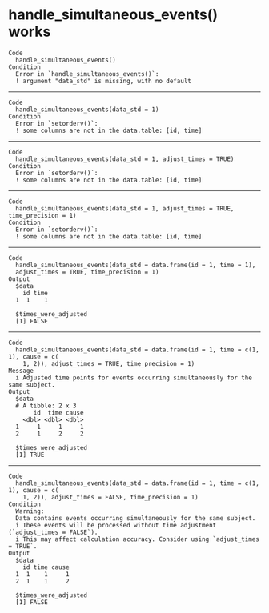 # handle_simultaneous_events() works

    Code
      handle_simultaneous_events()
    Condition
      Error in `handle_simultaneous_events()`:
      ! argument "data_std" is missing, with no default

---

    Code
      handle_simultaneous_events(data_std = 1)
    Condition
      Error in `setorderv()`:
      ! some columns are not in the data.table: [id, time]

---

    Code
      handle_simultaneous_events(data_std = 1, adjust_times = TRUE)
    Condition
      Error in `setorderv()`:
      ! some columns are not in the data.table: [id, time]

---

    Code
      handle_simultaneous_events(data_std = 1, adjust_times = TRUE, time_precision = 1)
    Condition
      Error in `setorderv()`:
      ! some columns are not in the data.table: [id, time]

---

    Code
      handle_simultaneous_events(data_std = data.frame(id = 1, time = 1),
      adjust_times = TRUE, time_precision = 1)
    Output
      $data
        id time
      1  1    1
      
      $times_were_adjusted
      [1] FALSE
      

---

    Code
      handle_simultaneous_events(data_std = data.frame(id = 1, time = c(1, 1), cause = c(
        1, 2)), adjust_times = TRUE, time_precision = 1)
    Message
      i Adjusted time points for events occurring simultaneously for the same subject.
    Output
      $data
      # A tibble: 2 x 3
           id  time cause
        <dbl> <dbl> <dbl>
      1     1     1     1
      2     1     2     2
      
      $times_were_adjusted
      [1] TRUE
      

---

    Code
      handle_simultaneous_events(data_std = data.frame(id = 1, time = c(1, 1), cause = c(
        1, 2)), adjust_times = FALSE, time_precision = 1)
    Condition
      Warning:
      Data contains events occurring simultaneously for the same subject.
      i These events will be processed without time adjustment (`adjust_times = FALSE`).
      i This may affect calculation accuracy. Consider using `adjust_times = TRUE`.
    Output
      $data
        id time cause
      1  1    1     1
      2  1    1     2
      
      $times_were_adjusted
      [1] FALSE
      


